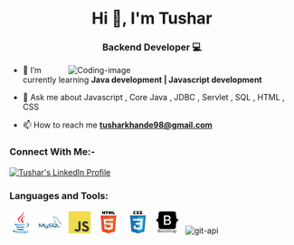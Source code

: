 
<h1 align="center">Hi 👋, I'm Tushar</h1>
<h3 align="center"> Backend Developer 💻</h3>
<img  align="right" alt="Coding-image" width="400" src="https://t4.ftcdn.net/jpg/03/15/02/27/360_F_315022751_vg1XCkEIsspb0LIP8bCwUKVhINP69wOv.jpg"/>

- 🌱 I’m currently learning **Java development | Javascript development**

- 💬 Ask me about  Javascript , Core Java , JDBC , Servlet , SQL , HTML , CSS

- 📫 How to reach me **tusharkhande98@gmail.com**

<h3 align="left">Connect With Me:- </h3>
<p align="left">
<a href="https://www.linkedin.com/in/tushar-khande-338196210/" target="blank"><img align="center" src="https://raw.githubusercontent.com/rahuldkjain/github-profile-readme-generator/master/src/images/icons/Social/linked-in-alt.svg" alt="Tushar's LinkedIn Profile" height="35" width="40" /></a>
</p>

<h3 align="left">Languages and Tools:</h3>
<p align="left">     

<img src="https://raw.githubusercontent.com/devicons/devicon/master/icons/java/java-original.svg" alt="java" width="40" height="40"/>
&nbsp;
<img src="https://raw.githubusercontent.com/devicons/devicon/master/icons/mysql/mysql-plain-wordmark.svg" alt="mysql" width="40" height="40"/>
&nbsp;
<img src="https://raw.githubusercontent.com/devicons/devicon/master/icons/javascript/javascript-original.svg" alt="javascript" width="40" height="40"/>   
&nbsp;
<img src="https://raw.githubusercontent.com/devicons/devicon/master/icons/html5/html5-original-wordmark.svg" alt="html5" width="40" height="40"/>   
&nbsp;
<img src="https://raw.githubusercontent.com/devicons/devicon/master/icons/css3/css3-original-wordmark.svg" alt="css3" width="40" height="40"/>   
&nbsp;
<img src="https://raw.githubusercontent.com/devicons/devicon/master/icons/bootstrap/bootstrap-plain-wordmark.svg" alt="bootstrap" width="40" height="40"/>   
&nbsp;
<img src="https://www.vectorlogo.zone/logos/git-scm/git-scm-icon.svg" alt="git-api" width="40" height="40"/>   
&nbsp;


<p>
    <img align="left" src="https://github-readme-stats.vercel.app/api/top-langs?username=TusharKhande98&show_icons=true&locale=en&layout=compact" alt="" />
</p>


